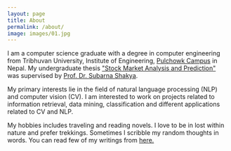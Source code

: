 ```yaml
---
layout: page
title: About
permalink: /about/
image: images/01.jpg
---
```


I am a computer science graduate with a degree in computer engineering from Tribhuvan University, Institute of Engineering, <a href="http://doece.pcampus.edu.np/" target="_blank">Pulchowk Campus</a> in Nepal. My undergraduate thesis <a href="https://github.com/pinksi/Project-Report" target="_blank">"Stock Market Analysis and Prediction"</a> was supervised by <a href="https://scholar.google.com/citations?user=ZB6i0OKaPo4C&hl=en" target="_blank">Prof. Dr. Subarna Shakya</a>.

My primary interests lie in the field of natural language processing (NLP) and computer vision (CV). I am interested to work on projects related to information retrieval, data mining, classification and different applications related to CV and NLP.

My hobbies includes traveling and reading novels. I love to be in lost within nature and prefer trekkings. Sometimes I scribble my random thoughts in words. You can read few of my writings from <a href="https://medium.com/@pinky.sitikhu524" target="_blank">here.</a>
